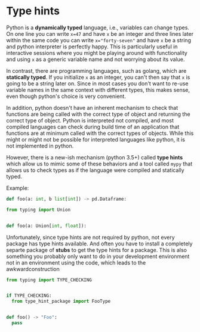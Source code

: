 # Type hints

Python is a __dynamically typed__ language, i.e., variables
can change types. On one line you can write `x=47` and have
`x` be an integer and three lines later within the same
code you can write `x="forty-seven"` and have `x` be a
string and python interpreter is perfectly happy. This is
particularly useful in interactive sessions where you might
be playing around with functionality and using `x` as a generic
variable name and not worrying about its value.

In contrast, there are programming languages, such as golang,
which are __statically typed__. If you initialize `x` as
an integer, you can't then say that `x` is going to be a
string later on. Since in most cases you don't want to re-use
variable names in the same context with different types,
this makes sense, even though python's choice is very convenient.

In addition, python doesn't have an inherent mechanism to check
that functions are being called with the correct type of object
and returning the correct type of object. Python is interpreted
not compiled, and most compiled languages can check during
build time of an application that functions are at minimum called
with the correct types of objects. While this might or might not
be possible for interpreted languages like python, it is not
implemented in python.

However, there is a
new-ish mechanism (python 3.5+) called __type hints__ which allow
us to mimic some of these behaviors and a tool called `mypy` that
allows us to check types as if the language were compiled and
statically typed.

Example:

```python
def foo(a: int, b list[int]) -> pd.Dataframe:
```

```python
from typing import Union


def foo(a: Union[int, float]):
```


Unfortunately, since type hints are not required by python, not
every package has type hints available. And often you have to
install a completely separte package of __stubs__ to get the
type hints for a package. This is also something you probably
only want to do in your development environment not in an
environment using the code, which leads to the awkwardconstruction

```python
from typing import TYPE_CHECKING


if TYPE_CHECKING:
  from type_hint_package import FooType


def foo() -> "Foo":
  pass
```
